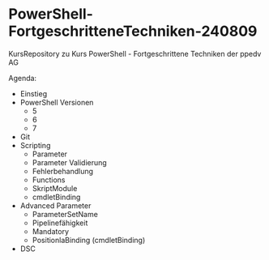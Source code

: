 # PowerShell-FortgeschritteneTechniken-240809
KursRepository zu Kurs PowerShell - Fortgeschrittene Techniken der ppedv AG

Agenda:
- Einstieg
- PowerShell Versionen
    - 5
    - 6
    - 7
- Git
- Scripting
    - Parameter
    - Parameter Validierung
    - Fehlerbehandlung
    - Functions
    - SkriptModule 
    - cmdletBinding
- Advanced Parameter
    - ParameterSetName
    - Pipelinefähigkeit
    - Mandatory
    - PositionlaBinding (cmdletBinding)
- DSC 
